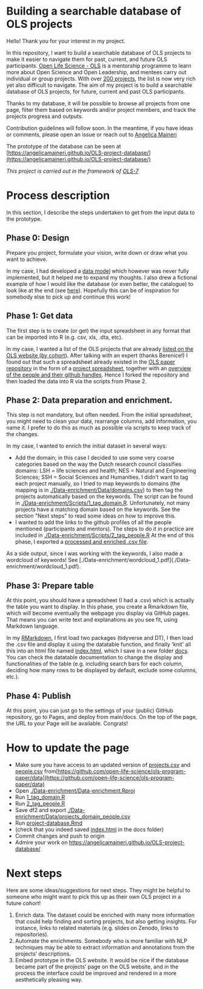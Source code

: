 # Building a searchable database of OLS projects
Hello! Thank you for your interest in my project. 

In this repository, I want to build a searchable database of OLS projects to make it easier to navigate them for past, current, and future OLS participants. [Open Life Science - OLS](https://openlifesci.org) is a mentorship programme to learn more about Open Science and Open Leadership, and mentees carry out individual or group projects. With over [200 projects](https://openlifesci.org/about#projects), the list is now very rich yet also difficult to navigate. The aim of my project is to build a searchable database of OLS projects, for future, current and past OLS participants.

Thanks to my database, it will be possible to browse all projects from one page, filter them based on keywords and/or project members, and track the projects progress and outputs. 

Contribution guidelines will follow soon. In the meantime, if you have ideas or comments, please open an issue or reach out to [Angelica Maineri](mailto:angelica@odissei-data.nl)

The prototype of the database can be seen at [https://angelicamaineri.github.io/OLS-project-database/](https://angelicamaineri.github.io/OLS-project-database/)

_This project is carried out in the framework of [OLS-7](https://openlifesci.org/ols-7)_

# Process description
In this section, I describe the steps undertaken to get from the input data to the prototype. 

## Phase 0: Design
Prepare you project, formulate your vision, write down or draw what you want to achieve. 

In my case, I had developed a [data model](https://docs.google.com/presentation/d/1N15TP1flXXeWl8OThZXr4URXzkGkxkoYJO-VhMN0EM0/edit#slide=id.p) which however was never fully implemented, but it helped me to expand my thoughts. I also drew a fictional example of how I would like the database (or even better, the catalogue) to look like at the end (see [here](https://docs.google.com/presentation/d/1IQwulPPnaIjKQucp-0K9TO0txcmdoIS9DlHMwXw_JIA/edit)). Hopefully this can be of inspiration for somebody else to pick up and continue this work!

## Phase 1: Get data 
The first step is to create (or get) the input spreadsheet in any format that can be imported into R (e.g. csv, xls, .dta, etc).

In my case, I wanted a list of the OLS projects that are already [listed on the OLS website (by cohort)](https://openlifesci.org/about#projects). After talking with an expert (thanks Berenice!) I found out that such a spreadsheet already existed in the [OLS paper repository](https://github.com/open-life-science/ols-program-paper) in the form of a [project spreadsheet](https://github.com/open-life-science/ols-program-paper/blob/main/data/projects.csv), together with an [overview of the people and their github handles](https://github.com/open-life-science/ols-program-paper/blob/main/data/people.csv). Hence I forked the repository and then loaded the data into R via the scripts from Phase 2.

## Phase 2: Data preparation and enrichment. 
This step is not mandatory, but often needed. From the initial spreadsheet, you might need to clean your data, rearrange columns, add information, you name it. I prefer to do this as much as possible via scripts to keep track of the changes. 

In my case, I wanted to enrich the initial dataset in several ways:
- Add the domain; in this case I decided to use some very coarse categories based on the way the Dutch research council classifies domains: LSH = life sciences and health; NES = Natural and Engineering Sciences; SSH = Social Sciences and Humanities. I didn't want to tag each project manually, so I tried to map keywords to domains (the mapping is in [./Data-enrichment/Data/domains.csv](./Data-enrichment/Data/domains.csv)) to then tag the projects automatically based on the keywords. The script can be found in [./Data-enrichment/Scripts/1_tag_domain.R](./Data-enrichment/Scripts/1_tag_domain.R). Unfortunately, not many projects have a matching domain based on the keywords. See the section "Next steps" to read some ideas on how to improve this. 
- I wanted to add the links to the github profiles of all the people mentioned (participants and mentors). The steps to do it in practice are included in [./Data-enrichment/Scripts/2_tag_people.R](./Data-enrichment/Scripts/2_tag_people.R)
At the end of this phase, I exported a [processed and enriched .csv file](./Data-enrichment/Data/projects_domain_people.csv).

As a side output, since I was working with the keywords, I also made a wordcloud of keywords! See [./Data-enrichment/wordcloud_1.pdf]{./Data-enrichment/wordcloud_1.pdf).


## Phase 3: Prepare table
At this point, you should have a spreadsheet (I had a .csv) which is actually the table you want to display. In this phase, you create a Rmarkdown file, which will become eventually the webpage you display via GitHub pages. That means you can write text and explanations as you see fit, using Markdown language. 

In my [RMarkdown](./project-database.Rmd), I first load two packages (tidyverse and DT), I then load the .csv file and display it using the datatable function, and finally 'knit' all this into an html file named [index.html](./docs/index.html), which I save in a new folder [docs](./docs). You can check the datatable documentation to change the display and functionalities of the table (e.g. including search bars for each column, deciding how many rows to be displayed by default, exclude some columns, etc.).

## Phase 4: Publish
At this point, you can just go to the settings of your (public) GitHub repository, go to Pages, and deploy from main/docs. On the top of the page, the URL to your Page will be available. Congrats!

# How to update the page
- Make sure you have access to an updated version of [projects.csv](https://github.com/open-life-science/ols-program-paper/blob/main/data/projects.csv) and [people.csv](https://github.com/open-life-science/ols-program-paper/blob/main/data/people.csv) from[https://github.com/open-life-science/ols-program-paper/data](https://github.com/open-life-science/ols-program-paper/data)
- Open [./Data-enrichment/Data-enrichment.Rproj](./Data-enrichment/Data-enrichment.Rproj)
- Run [1_tag_domain.R](./Data-enrichment/Scripts/1_tag_domain.R)
- Run [2_tag_people.R](./Data-enrichment/Scripts/2_tag_people.R)
- Save df2 and export [./Data-enrichment/Data/projects_domain_people.csv](./Data-enrichment/Data/projects_domain_people.csv)
- Run [project-database.Rmd](./project-database.Rmd)
- (check that you indeed saved [index.html](./docs/index.html) in the docs folder)
- Commit changes and push to origin
- Admire your work on https://angelicamaineri.github.io/OLS-project-database/

# Next steps
Here are some ideas/suggestions for next steps. They might be helpful to someone who might want to pick this up as their own OLS project in a future cohort!
1. Enrich data. The dataset could be enriched with many more information that could help finding and sorting projects, but also getting insights. For instance, links to related materials (e.g. slides on Zenodo, links to repositories). 
2. Automate the enrichments. Somebody who is more familiar with NLP techniques may be able to extract information and annotations from the projects’ descriptions.
3. Embed prototype in the OLS website. It would be nice if the database became part of the projects’ page on the OLS website, and in the process the interface could be improved and rendered in a more aesthetically pleasing way. 



